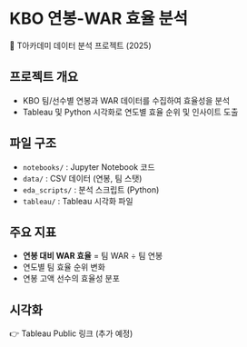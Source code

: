 # KBO 연봉-WAR 효율 분석

📌 T아카데미 데이터 분석 프로젝트 (2025)

## 프로젝트 개요
- KBO 팀/선수별 연봉과 WAR 데이터를 수집하여 효율성을 분석
- Tableau 및 Python 시각화로 연도별 효율 순위 및 인사이트 도출

## 파일 구조
- `notebooks/` : Jupyter Notebook 코드
- `data/` : CSV 데이터 (연봉, 팀 스탯)
- `eda_scripts/` : 분석 스크립트 (Python)
- `tableau/` : Tableau 시각화 파일

## 주요 지표
- **연봉 대비 WAR 효율** = 팀 WAR ÷ 팀 연봉
- 연도별 팀 효율 순위 변화
- 연봉 고액 선수의 효율성 분포

## 시각화
👉 Tableau Public 링크 (추가 예정)
